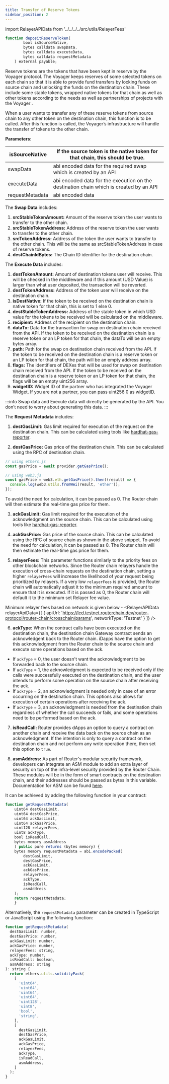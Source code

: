 ```yaml
---
title: Transfer of Reserve Tokens
sidebar_position: 2
---
```

import RelayerAPIData from '../../../../src/utils/RelayerFees'


```javascript
function depositReserveToken(
        bool isSourceNative,
        bytes calldata swapData,
        bytes calldata executeData,
        bytes calldata requestMetadata
    ) external payable;
```

Reserve tokens are the tokens that have been kept in reserve by the Voyager protocol. The Voyager keeps reserves of some selected tokens on each chain so that it is able to provide fund transfers by locking funds on source chain and unlocking the funds on the destination chain. These include some stable tokens, wrapped native tokens for that chain as well as other tokens according to the needs as well as partnerships of projects with the Voyager .

When a user wants to transfer any of these reserve tokens from source chain to any other token on the destination chain, this function is to be called. After this function is called, the Voyager’s infrastructure will handle the transfer of tokens to the other chain.

**Parameters:**

| isSourceNative  | If the source token is the native token for that chain, this should be true.           |
| --------------- | -------------------------------------------------------------------------------------- |
| swapData        | abi encoded data for the required swap which is created by an API                      |
| executeData     | abi encoded data for the execution on the destination chain which is created by an API |
| requestMetadata | abi encoded data                                                                       |

The **Swap Data** includes:

1. **srcStableTokenAmount:** Amount of the reserve token the user wants to transfer to the other chain.
2. **srcStableTokenAddress:** Address of the reserve token the user wants to transfer to the other chain.
3. **srcTokenAddress:** Address of the token the user wants to transfer to the other chain. This will be the same as srcStableTokenAddress in case of reserve tokens.
4. **destChainIdBytes:** The Chain ID identifier for the destination chain.

The **Execute Data** includes:

1. **destTokenAmount:** Amount of destination tokens user will receive. This will be checked in the middleware and if this amount (USD Value) is larger than what user deposited, the transaction will be reverted.
2. **destTokenAddress:** Address of the token user will receive on the destination chain.
3. **isDestNative:** If the token to be received on the destination chain is native token for that chain, this is set to 1 else 0.
4. **destStableTokenAddress:** Address of the stable token in which USD value for the tokens to be received will be calculated on the middleware.
5. **recipient:** Address of the recipient on the destination chain.
6. **dataTx:** Data for the transaction for swap on destination chain received from the API. If the token to be received on the destination chain is a reserve token or an LP token for that chain, the dataTx will be an empty bytes array.
7. **path:** Path for the swap on destination chain received from the API. If the token to be received on the destination chain is a reserve token or an LP token for that chain, the path will be an empty address array.
8. **flags:** The identifiers of DEXes that will be used for swap on destination chain received from the API. If the token to be received on the destination chain is a reserve token or an LP token for that chain, the flags will be an empty uint256 array.
9. **widgetID:** Widget ID of the partner who has integrated the Voyager Widget. If you are not a partner, you can pass uint256 0 as widgetID.

:::info
Swap data and Execute data will directly be generated by the API. You don’t need to worry about generating this data.
:::

The **Request Metadata** includes:

1. **destGasLimit:** Gas limit required for execution of the request on the destination chain. This can be calculated using tools like [hardhat-gas-reporter](https://www.npmjs.com/package/hardhat-gas-reporter).

2. **destGasPrice:** Gas price of the destination chain. This can be calculated using the RPC of destination chain.

```jsx
// using ethers.js
const gasPrice = await provider.getGasPrice();

// using web3.js
const gasPrice = web3.eth.getGasPrice().then((result) => {
  console.log(web3.utils.fromWei(result, 'ether'));
});
```

To avoid the need for calculation, it can be passed as 0. The Router chain will then estimate the real-time gas price for them.

3. **ackGasLimit:** Gas limit required for the execution of the acknowledgment on the source chain. This can be calculated using tools like [hardhat-gas-reporter](https://www.npmjs.com/package/hardhat-gas-reporter).

4. **ackGasPrice:** Gas price of the source chain. This can be calculated using the RPC of source chain as shown in the above snippet. To avoid the need for calculation, it can be passed as 0. The Router chain will then estimate the real-time gas price for them.

5. **relayerFees:** This parameter functions similarly to the priority fees on other blockchain networks. Since the Router chain relayers handle the execution of cross-chain requests on the destination chain, setting a higher `relayerFees` will increase the likelihood of your request being prioritized by relayers. If a very low `relayerFees` is provided, the Router chain will automatically adjust it to the minimum required amount to ensure that it is executed. If it is passed as 0, the Router chain will default it to the minimum set Relayer fee value.

Minimum relayer fees based on network is given below -
<RelayerAPIData
  relayerApiData={[
    { apiUrl: 'https://lcd.testnet.routerchain.dev/router-protocol/router-chain/crosschain/params', networkType: 'Testnet' }
  ]}
/>
<p style={{ marginBottom: '30px' }}></p>


6. **ackType:** When the contract calls have been executed on the destination chain, the destination chain Gateway contract sends an acknowledgent back to the Router chain. iDapps have the option to get this acknowledgment from the Router chain to the source chain and execute some operations based on the ack.

- If `ackType` = 0, the user doesn't want the acknowledgment to be forwarded back to the source chain.
- If `ackType` = 1, the acknowledgment is expected to be received only if the calls were successfully executed on the destination chain, and the user intends to perform some operation on the source chain after receiving the ack.
- If `ackType` = 2, an acknowledgment is needed only in case of an error occurring on the destination chain. This options also allows for execution of certain operations after receiving the ack.
- If `ackType` = 3, an acknowledgment is needed from the destination chain regardless of whether the call succeeds or fails, and some operations need to be performed based on the ack.

7. **isReadCall:** Router provides dApps an option to query a contract on another chain and receive the data back on the source chain as an acknowledgment. If the intention is only to query a contract on the destination chain and not perform any write operation there, then set this option to `true`.

8. **asmAddress:** As part of Router's modular security framework, developers can integrate an ASM module to add an extra layer of security on top of the infra-level security provided by the Router Chain. These modules will be in the form of smart contracts on the destination chain, and their addresses should be passed as bytes in this variable. Documentation for ASM can be found [here](../../message-transfer-via-crosstalk/key-concepts/additional-security-modules.md).

It can be achieved by adding the following function in your contract:

```javascript
function getRequestMetadata(
    uint64 destGasLimit,
    uint64 destGasPrice,
    uint64 ackGasLimit,
    uint64 ackGasPrice,
    uint128 relayerFees,
    uint8 ackType,
    bool isReadCall,
    bytes memory asmAddress
    ) public pure returns (bytes memory) {
    bytes memory requestMetadata = abi.encodePacked(
        destGasLimit,
        destGasPrice,
        ackGasLimit,
        ackGasPrice,
        relayerFees,
        ackType,
        isReadCall,
        asmAddress
    );
    return requestMetadata;
    }
```

Alternatively, the `requestMetadata` parameter can be created in TypeScript or JavaScript using the following function:

```javascript
function getRequestMetadata(
  destGasLimit: number,
  destGasPrice: number,
  ackGasLimit: number,
  ackGasPrice: number,
  relayerFees: string,
  ackType: number,
  isReadCall: boolean,
  asmAddress: string
): string {
  return ethers.utils.solidityPack(
    [
      'uint64',
      'uint64',
      'uint64',
      'uint64',
      'uint128',
      'uint8',
      'bool',
      'string',
    ],
    [
      destGasLimit,
      destGasPrice,
      ackGasLimit,
      ackGasPrice,
      relayerFees,
      ackType,
      isReadCall,
      asmAddress,
    ]
  );
}
```
